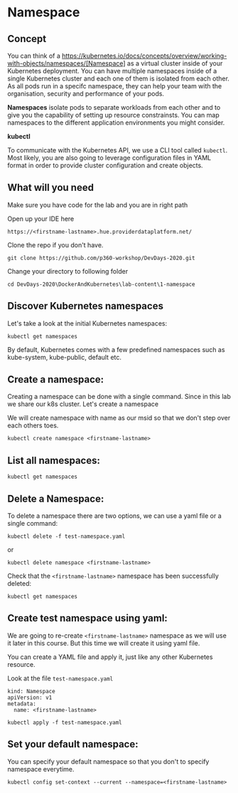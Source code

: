# Namespace

## Concept
You can think of a https://kubernetes.io/docs/concepts/overview/working-with-objects/namespaces/[Namespace] as a virtual cluster inside of your Kubernetes deployment. You can have multiple namespaces inside of a single Kubernetes cluster and each one of them is isolated from each other. As all pods run in a specifc namespace, they can help your team with the organisation, security and performance of your pods.


**Namespaces** isolate pods to separate workloads from each other and to give you the capability of setting up resource constrainsts. You can map namespaces to the different application environments you might consider. 

**kubectl** 

To communicate with the Kubernetes API, we use a CLI tool called ```kubectl```. Most likely, you are also going to leverage configuration files in YAML format in order to provide cluster configuration and create objects.

## What will you need

Make sure you have code for the lab and you are in right path

Open up your IDE here

`https://<firstname-lastname>.hue.providerdataplatform.net/`

Clone the repo if you don't have.

`git clone https://github.com/p360-workshop/DevDays-2020.git`

Change your directory to following folder

`cd DevDays-2020\DockerAndKubernetes\lab-content\1-namespace`


## Discover Kubernetes namespaces 

Let's take a look at the initial Kubernetes namespaces:

`kubectl get namespaces`

By default, Kubernetes comes with a few predefined namespaces such as kube-system, kube-public, default etc.

## Create a namespace:

Creating a namespace can be done with a single command. Since in this lab we share our k8s cluster. Let's create a namespace
 
We will create namespace with name as our msid so that we don't step over each others toes. 

`kubectl create namespace <firstname-lastname>`




## List all namespaces:

`kubectl get namespaces`

## Delete a Namespace:

To delete a namespace there are two options, we can use a yaml file or a single command:

`kubectl delete -f test-namespace.yaml`

or
 
`kubectl delete namespace <firstname-lastname>`

Check that the `<firstname-lastname>` namespace has been successfully deleted:

`kubectl get namespaces`
## Create test namespace using yaml:
We are  going to re-create   ```<firstname-lastname>``` namespace as we will use it later in this course. But this time we will create it using yaml file.

You can create a YAML file and apply it, just like any other Kubernetes resource.

Look at the file `test-namespace.yaml`


```
kind: Namespace
apiVersion: v1
metadata:
  name: <firstname-lastname>
```



`kubectl apply -f test-namespace.yaml`


## Set your default namespace:

You can specify your default namespace so that you don't to specify namespace everytime. 


`kubectl config set-context --current --namespace=<firstname-lastname>`


